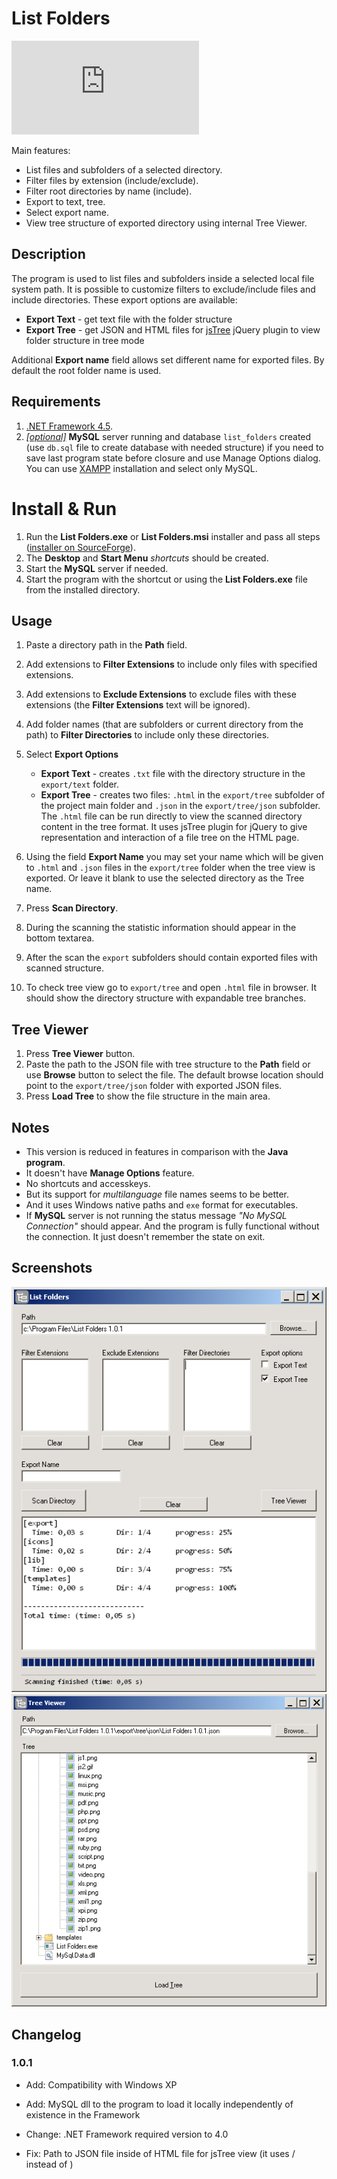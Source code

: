# List Folders

[![Download List Folders](https://sourceforge.net/sflogo.php?type=11&group_id=2452708)](https://sourceforge.net/projects/listfolders/files/C%23)

Main features:

- List files and subfolders of a selected directory.
- Filter files by extension (include/exclude).
- Filter root directories by name (include).
- Export to text, tree.
- Select export name.
- View tree structure of exported directory using internal Tree Viewer.

## Description

The program is used to list files and subfolders inside a selected local file system path. 
It is possible to customize filters to exclude/include files and include directories. 
These export options are available:

 - **Export Text** - get text file with the folder structure
 - **Export Tree** - get JSON and HTML files for [jsTree](http://jstree.com/) jQuery plugin to view folder structure in tree mode
 
Additional **Export name** field allows set different name for exported files. By default the root folder name is used.


## Requirements

1. [.NET Framework 4.5](https://www.microsoft.com/en-us/download/details.aspx?id=42642).
2. <u>*\[optional\]*</u> **MySQL** server running and database `list_folders` created (use `db.sql` file to create database with needed structure) if you need to save last program state before closure and use Manage Options dialog. You can use [XAMPP](https://sourceforge.net/projects/xampp/files/) installation and select only MySQL.


# Install & Run

1. Run the **List Folders.exe** or **List Folders.msi** installer and pass all steps ([installer on SourceForge](https://sourceforge.net/projects/listfolders/files/C%23/)).
2. The **Desktop** and **Start Menu** *shortcuts* should be created.
3. Start the **MySQL** server if needed.
4. Start the program with the shortcut or using the **List Folders.exe** file from the installed directory.


## Usage

1. Paste a directory path in the **Path** field.
2. Add extensions to **Filter Extensions** to include only files with specified extensions.
3. Add extensions to **Exclude Extensions** to exclude files with these extensions (the **Filter Extensions** text will be ignored).
4. Add folder names (that are subfolders or current directory from the path) to **Filter Directories** to include only these directories.
5. Select **Export Options**

      - **Export Text** - creates `.txt` file with the directory structure in the `export/text` folder.
      - **Export Tree** - creates two files: `.html` in the `export/tree` subfolder of the project main folder and `.json` in the `export/tree/json` subfolder.
      The `.html` file can be run directly to view the scanned directory content in the tree format. It uses jsTree plugin for jQuery to give representation and interaction of a file tree on the HTML page.  

6. Using the field **Export Name** you may set your name which will be given to `.html` and `.json` files in the `export/tree` folder when the tree view is exported. Or leave it blank to use the selected directory as the Tree name.
7. Press **Scan Directory**.
8. During the scanning the statistic information should appear in the bottom textarea. 
9. After the scan the `export` subfolders should contain exported files with scanned structure.
10. To check tree view go to `export/tree` and open `.html` file in browser. It should show the directory structure with expandable tree branches.


## Tree Viewer

1. Press **Tree Viewer** button.
2. Paste the path to the JSON file with tree structure to the **Path** field or use **Browse** button to select the file. The default browse location should point to the `export/tree/json` folder with exported JSON files.
3. Press **Load Tree** to show the file structure in the main area.


## Notes

- This version is reduced in features in comparison with the **Java program**.
- It doesn't have **Manage Options** feature.
- No shortcuts and accesskeys.
- But its support for *multilanguage* file names seems to be better.
- And it uses Windows native paths and `exe` format for executables.
- If **MySQL** server is not running the status message *"No MySQL Connection"* should appear. And the program is fully functional without the connection. It just doesn't remember the state on exit.


## Screenshots

![list-folders-main-cs](/files/list-folders-main-cs.png)
![tree-viewer-cs](/files/tree-viewer-cs.png)


## Changelog

### 1.0.1

- Add: Compatibility with Windows XP
- Add: MySQL dll to the program to load it locally independently of existence in the Framework

- Change: .NET Framework required version to 4.0

- Fix: Path to JSON file inside of HTML file for jsTree view (it uses / instead of \)
